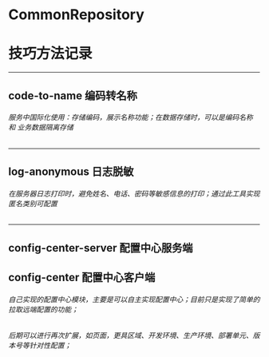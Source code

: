 # CommonRepository
# 技巧方法记录
---
## code-to-name 编码转名称
######  服务中国际化使用：存储编码，展示名称功能；在数据存储时，可以是编码名称 和 业务数据隔离存储

---- 
## log-anonymous 日志脱敏
######  在服务器日志打印时，避免姓名、电话、密码等敏感信息的打印；通过此工具实现匿名类别可配置


----
## config-center-server 配置中心服务端
## config-center        配置中心客户端
###### 自己实现的配置中心模块，主要是可以自主实现配置中心；目前只是实现了简单的拉取远端配置的功能；
###### 后期可以进行再次扩展，如页面，更具区域、开发环境、生产环境、部署单元、版本号等针对性配置；


